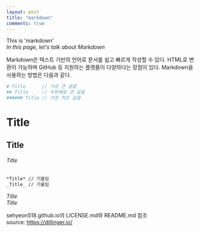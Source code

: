 ```yaml
---
layout: post
title: "markdown"
comments: true
---
```


This is 'markdown'  
_In this page, let's talk about Markdown_

Markdown은 텍스트 기반의 언어로 문서를 쉽고 빠르게 작성할 수 있다. HTML로 변환이 가능하며 GitHub 등 지원하는 플랫폼이 다양하다는 장점이 있다. Markdown을 사용하는 방법은 다음과 같다.

```sh
# Title      // 가장 큰 글꼴
## Title     // 두번째로 큰 글꼴
###### Title // 가장 작은 글꼴
```
# Title
## Title
###### Title

```sh
*Title* // 기울임
_Title_ // 기울임
```
*Title*  
_Title_

sehyeon518.github.io의 LICENSE.md와 README.md 참조  
source: https://dillinger.io/
